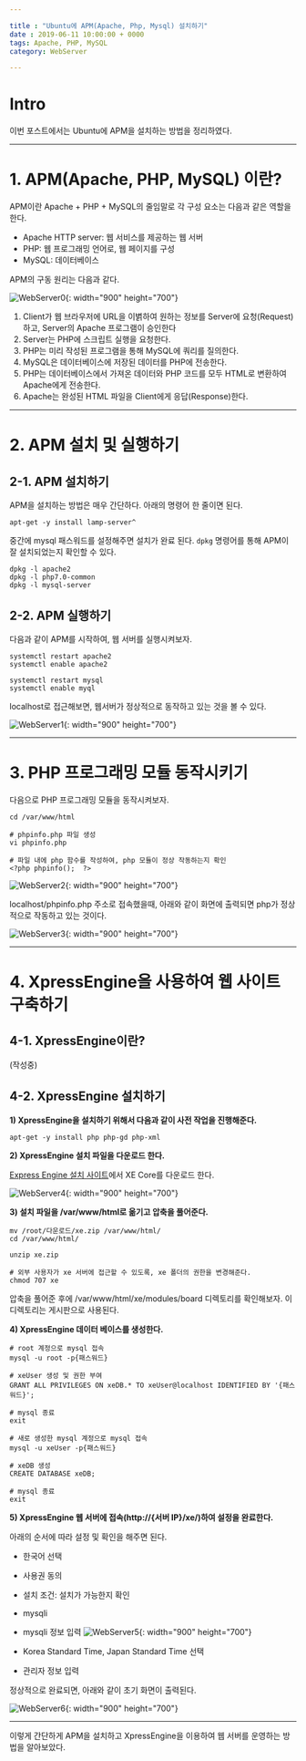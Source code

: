 ```yaml
---

title : "Ubuntu에 APM(Apache, Php, Mysql) 설치하기"
date : 2019-06-11 10:00:00 + 0000
tags: Apache, PHP, MySQL
category: WebServer

---
```


# Intro
이번 포스트에서는 Ubuntu에 APM을 설치하는 방법을 정리하였다.

***

# 1. APM(Apache, PHP, MySQL) 이란?

APM이란 Apache + PHP + MySQL의 줄임말로 각 구성 요소는 다음과 같은 역할을 한다.

- Apache HTTP server: 웹 서비스를 제공하는 웹 서버
- PHP: 웹 프로그래밍 언어로, 웹 페이지를 구성
- MySQL: 데이터베이스

APM의 구동 원리는 다음과 같다.

![WebServer0](/assets/images/2019-06-11-WebServer1/0.jpg){: width="900" height="700"}

1. Client가 웹 브라우저에 URL을 이볅하여 원하는 정보를 Server에 요청(Request)하고, Server의 Apache 프로그램이 승인한다
2. Server는 PHP에 스크립트 실행을 요청한다.
3. PHP는 미리 작성된 프로그램을 통해 MySQL에 쿼리를 질의한다.
4. MySQL은 데이터베이스에 저장된 데이터를 PHP에 전송한다.
5. PHP는 데이터베이스에서 가져온 데이터와 PHP 코드를 모두 HTML로 변환하여 Apache에게 전송한다.
6. Apache는 완성된 HTML 파일을 Client에게 응답(Response)한다.

***

# 2. APM 설치 및 실행하기

## 2-1. APM 설치하기

APM을 설치하는 방법은 매우 간단하다. 아래의 명령어 한 줄이면 된다.

```
apt-get -y install lamp-server^
```

중간에 mysql 패스워드를 설정해주면 설치가 완료 된다. `dpkg` 명령어를 통해 APM이 잘 설치되었는지 확인할 수 있다.

```
dpkg -l apache2
dpkg -l php7.0-common
dpkg -l mysql-server
```

## 2-2. APM 실행하기

다음과 같이 APM를 시작하여, 웹 서버를 실행시켜보자.

```
systemctl restart apache2
systemctl enable apache2

systemctl restart mysql
systemctl enable myql
```

localhost로 접근해보면, 웹서버가 정상적으로 동작하고 있는 것을 볼 수 있다.

![WebServer1](/assets/images/2019-06-11-WebServer1/1.PNG){: width="900" height="700"}

***

# 3. PHP 프로그래밍 모듈 동작시키기

다음으로 PHP 프로그래밍 모듈을 동작시켜보자.

```
cd /var/www/html

# phpinfo.php 파일 생성
vi phpinfo.php

# 파일 내에 php 함수를 작성하여, php 모듈이 정상 작동하는지 확인
<?php phpinfo();  ?>

```
![WebServer2](/assets/images/2019-06-11-WebServer1/2.PNG){: width="900" height="700"}

localhost/phpinfo.php 주소로 접속했을때, 아래와 같이 화면에 출력되면 php가 정상적으로 작동하고 있는 것이다.

![WebServer3](/assets/images/2019-06-11-WebServer1/3.PNG){: width="900" height="700"}

***

# 4. XpressEngine을 사용하여 웹 사이트 구축하기

## 4-1. XpressEngine이란?

(작성중)

## 4-2. XpressEngine 설치하기

**1) XpressEngine을 설치하기 위해서 다음과 같이 사전 작업을 진행해준다.**

```
apt-get -y install php php-gd php-xml
```

**2) XpressEngine 설치 파일을 다운로드 한다.**

[Express Engine 설치 사이트](https://xpressengine.com/download)에서 XE Core를 다운로드 한다.

![WebServer4](/assets/images/2019-06-11-WebServer1/4.png){: width="900" height="700"}

**3) 설치 파일을 /var/www/html로 옮기고 압축을 풀어준다.**

```
mv /root/다운로드/xe.zip /var/www/html/
cd /var/www/html/

unzip xe.zip

# 외부 사용자가 xe 서버에 접근할 수 있도록, xe 폴더의 권한을 변경해준다.
chmod 707 xe
```

압축을 풀어준 후에 /var/www/html/xe/modules/board 디렉토리를 확인해보자. 이 디렉토리는 게시판으로 사용된다.

**4) XpressEngine 데이터 베이스를 생성한다.**

```
# root 계정으로 mysql 접속
mysql -u root -p{패스워드}

# xeUser 생성 및 권한 부여
GRANT ALL PRIVILEGES ON xeDB.* TO xeUser@localhost IDENTIFIED BY '{패스워드}';

# mysql 종료
exit

# 새로 생성한 mysql 계정으로 mysql 접속
mysql -u xeUser -p{패스워드}

# xeDB 생성
CREATE DATABASE xeDB;

# mysql 종료
exit
```

**5) XpressEngine 웹 서버에 접속(http://{서버 IP}/xe/)하여 설정을 완료한다.**

아래의 순서에 따라 설정 및 확인을 해주면 된다.

- 한국어 선택
- 사용권 동의
- 설치 조건: 설치가 가능한지 확인
- mysqli

- mysqli 정보 입력
![WebServer5](/assets/images/2019-06-11-WebServer1/5.png){: width="900" height="700"}

- Korea Standard Time, Japan Standard Time 선택
- 관리자 정보 입력

정상적으로 완료되면, 아래와 같이 초기 화면이 출력된다.

![WebServer6](/assets/images/2019-06-11-WebServer1/6.PNG){: width="900" height="700"}

***

이렇게 간단하게 APM을 설치하고 XpressEngine을 이용하여 웹 서버를 운영하는 방법을 알아보았다.
